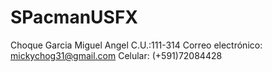 # SPacmanUSFX
Choque Garcia Miguel Angel
C.U.:111-314
Correo electrónico: mickychog31@gmail.com 
Celular: (+591)72084428

